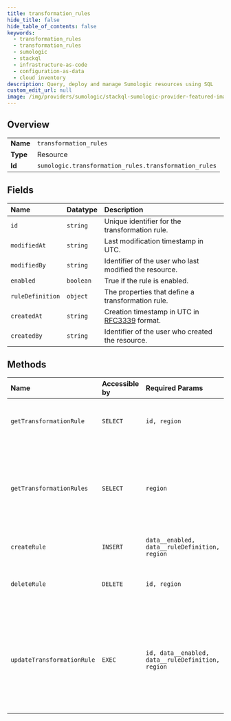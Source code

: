 ```yaml
---
title: transformation_rules
hide_title: false
hide_table_of_contents: false
keywords:
  - transformation_rules
  - transformation_rules
  - sumologic    
  - stackql
  - infrastructure-as-code
  - configuration-as-data
  - cloud inventory
description: Query, deploy and manage Sumologic resources using SQL
custom_edit_url: null
image: /img/providers/sumologic/stackql-sumologic-provider-featured-image.png
---
```

  
    

## Overview
<table><tbody>
<tr><td><b>Name</b></td><td><code>transformation_rules</code></td></tr>
<tr><td><b>Type</b></td><td>Resource</td></tr>
<tr><td><b>Id</b></td><td><code>sumologic.transformation_rules.transformation_rules</code></td></tr>
</tbody></table>

## Fields
| Name | Datatype | Description |
|:-----|:---------|:------------|
| `id` | `string` | Unique identifier for the transformation rule. |
| `modifiedAt` | `string` | Last modification timestamp in UTC. |
| `modifiedBy` | `string` | Identifier of the user who last modified the resource. |
| `enabled` | `boolean` | True if the rule is enabled. |
| `ruleDefinition` | `object` | The properties that define a transformation rule. |
| `createdAt` | `string` | Creation timestamp in UTC in [RFC3339](https://tools.ietf.org/html/rfc3339) format. |
| `createdBy` | `string` | Identifier of the user who created the resource. |
## Methods
| Name | Accessible by | Required Params | Description |
|:-----|:--------------|:----------------|:------------|
| `getTransformationRule` | `SELECT` | `id, region` | Get a transformation rule with the given identifier. |
| `getTransformationRules` | `SELECT` | `region` | Get a list of transformation rules in the organization. The response is paginated with a default limit of 100 rules per page. |
| `createRule` | `INSERT` | `data__enabled, data__ruleDefinition, region` | Create a new transformation rule. |
| `deleteRule` | `DELETE` | `id, region` | Delete a transformation rule with the given identifier. |
| `updateTransformationRule` | `EXEC` | `id, data__enabled, data__ruleDefinition, region` | Update an existing transformation rule. All properties specified in the request are replaced. Missing properties will remain the same. |

